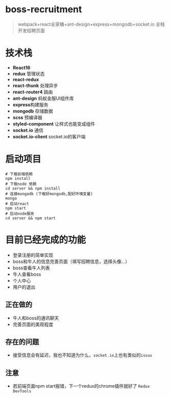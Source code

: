 # boss-recruitment
> webpack+react全家桶+ant-design+express+mongodb+socket.io 全栈开发招聘页面

# 技术栈
- **React16**
- **redux** 管理状态
- **react-redux**
- **react-thunk** 处理异步
- **react-router4** 路由
- **ant-design** 蚂蚁金服UI组件库
- **express**构建服务
- **mongodb** 存储数据
- **scss** 预编译器
- **styled-component** 让样式也能变成组件
- **socket.io**  通信
- **socket.io-client**  socket.io的客户端

# 启动项目
```
# 下载前端依赖
npm install 
# 下载node 依赖
cd server && npm install 
# 连接mongodb (下载好mongodb,配好环境变量)
mongo
# 启动react
npm start 
# 启动node服务
cd server && npm start 
```
# 目前已经完成的功能
- 登录注册的简单实现
- boss和牛人的信息完善页面（填写招聘信息，选择头像...）
- boss查看牛人列表
- 牛人查看boss
- 个人中心
- 用户的退出
## 正在做的
- 牛人和boss的通讯聊天
- 完善页面的美观程度
## 存在的问题
- 接受信息会有延迟，我也不知道为什么，`socket.io`上也有类似的`issus`

## 注意
- 若前端页面npm start报错，下一个redux的chrome插件就好了 `Redux DevTools
`

